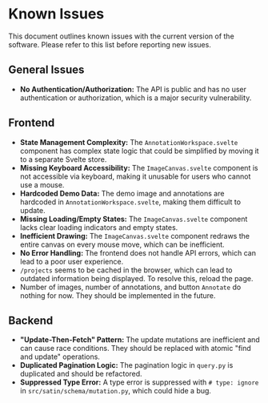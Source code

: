 # Known Issues

This document outlines known issues with the current version of the software. Please refer to this list before reporting new issues.

## General Issues

- **No Authentication/Authorization:** The API is public and has no user authentication or authorization, which is a major security vulnerability.

## Frontend


- **State Management Complexity:** The `AnnotationWorkspace.svelte` component has complex state logic that could be simplified by moving it to a separate Svelte store.
- **Missing Keyboard Accessibility:** The `ImageCanvas.svelte` component is not accessible via keyboard, making it unusable for users who cannot use a mouse.
- **Hardcoded Demo Data:** The demo image and annotations are hardcoded in `AnnotationWorkspace.svelte`, making them difficult to update.
- **Missing Loading/Empty States:** The `ImageCanvas.svelte` component lacks clear loading indicators and empty states.
- **Inefficient Drawing:** The `ImageCanvas.svelte` component redraws the entire canvas on every mouse move, which can be inefficient.
- **No Error Handling:** The frontend does not handle API errors, which can lead to a poor user experience.
- `/projects` seems to be cached in the browser, which can lead to outdated information being displayed. To resolve this,
    reload the page.
- Number of images, number of annotations, and button `Annotate` do nothing for now. They should be implemented in the future.

## Backend

- **"Update-Then-Fetch" Pattern:** The update mutations are inefficient and can cause race conditions. They should be replaced with atomic "find and update" operations.
- **Duplicated Pagination Logic:** The pagination logic in `query.py` is duplicated and should be refactored.
- **Suppressed Type Error:** A type error is suppressed with `# type: ignore` in `src/satin/schema/mutation.py`, which could hide a bug.
